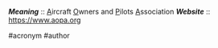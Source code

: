 ***Meaning*** :: <u>A</u>ircraft <u>O</u>wners and <u>P</u>ilots <u>A</u>ssociation
***Website*** :: https://www.aopa.org

#acronym #author